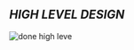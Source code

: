 ## *HIGH LEVEL DESIGN*
![done high leve](https://user-images.githubusercontent.com/86190226/125280855-2c3d8a80-e333-11eb-98d4-0a2dd3494ed9.jpg)


